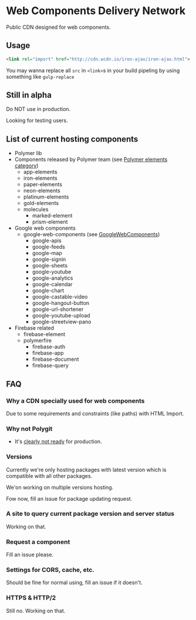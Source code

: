 # Web Components Delivery Network

Public CDN designed for web components.

<!-- Maintained by <a href="http://www.project-yoru.com" target="_blank">project yoru</a>. -->

<!-- ## Looking for sponsors -->

<!-- <a href='https://pledgie.com/campaigns/31825'><img alt='Click here to lend your support to: Web components CDN and make a donation at pledgie.com !' src='https://pledgie.com/campaigns/31825.png?skin_name=chrome' border='0' ></a> -->

## Usage

```html
<link rel="import" href="http://cdn.wcdn.io/iron-ajax/iron-ajax.html">
```

You may wanna replace all `src` in `<link>`s in your build pipeling by using something like `gulp-replace`

## Still in alpha

Do NOT use in production.

Looking for testing users.

## List of current hosting components

- Polymer lib
- Components released by Polymer team (see [Polymer elements category](https://elements.polymer-project.org))
  - app-elements
  - iron-elements
  - paper-elements
  - neon-elements
  - platinum-elements
  - gold-elements
  - molecules
    - marked-element
    - prism-element
- Google web components
  - google-web-components (see [GoogleWebComponents](https://github.com/GoogleWebComponents))
    - google-apis
    - google-feeds
    - google-map
    - google-signin
    - google-sheets
    - google-youtube
    - google-analytics
    - google-calendar
    - google-chart
    - google-castable-video
    - google-hangout-button
    - google-url-shortener
    - google-youtube-upload
    - google-streetview-pano
- Firebase related
  - firebase-element
  - polymerfire
    - firebase-auth
    - firebase-app
    - firebase-document
    - firebase-query

## FAQ

### Why a CDN specially used for web components

Due to some requirements and constraints (like paths) with HTML Import.

### Why not Polygit

- It's [clearly not ready](https://github.com/PolymerLabs/polygit/issues/6) for production.

### Versions

Currently we're only hosting packages with latest version which is compatible with all other packages.

We'on working on multiple versions hosting.

Fow now, fill an issue for package updating request.

### A site to query current package version and server status

Working on that.

### Request a component

Fill an issue please.

### Settings for CORS, cache, etc.

Should be fine for normal using, fill an issue if it doesn't.

### HTTPS & HTTP/2

Still no. Working on that.
